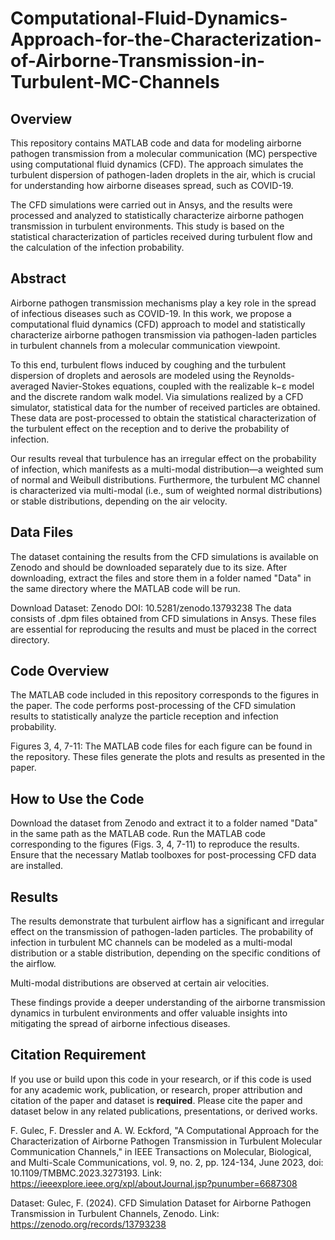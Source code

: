 # Computational-Fluid-Dynamics-Approach-for-the-Characterization-of-Airborne-Transmission-in-Turbulent-MC-Channels

## **Overview**

This repository contains MATLAB code and data for modeling airborne pathogen transmission from a molecular communication (MC) perspective using computational fluid dynamics (CFD). The approach simulates the turbulent dispersion of pathogen-laden droplets in the air, which is crucial for understanding how airborne diseases spread, such as COVID-19.

The CFD simulations were carried out in Ansys, and the results were processed and analyzed to statistically characterize airborne pathogen transmission in turbulent environments. This study is based on the statistical characterization of particles received during turbulent flow and the calculation of the infection probability.

## **Abstract**

Airborne pathogen transmission mechanisms play a key role in the spread of infectious diseases such as COVID-19. In this work, we propose a computational fluid dynamics (CFD) approach to model and statistically characterize airborne pathogen transmission via pathogen-laden particles in turbulent channels from a molecular communication viewpoint.

To this end, turbulent flows induced by coughing and the turbulent dispersion of droplets and aerosols are modeled using the Reynolds-averaged Navier-Stokes equations, coupled with the realizable k−ε model and the discrete random walk model. Via simulations realized by a CFD simulator, statistical data for the number of received particles are obtained. These data are post-processed to obtain the statistical characterization of the turbulent effect on the reception and to derive the probability of infection.

Our results reveal that turbulence has an irregular effect on the probability of infection, which manifests as a multi-modal distribution—a weighted sum of normal and Weibull distributions. Furthermore, the turbulent MC channel is characterized via multi-modal (i.e., sum of weighted normal distributions) or stable distributions, depending on the air velocity.

## **Data Files**

The dataset containing the results from the CFD simulations is available on Zenodo and should be downloaded separately due to its size. After downloading, extract the files and store them in a folder named "Data" in the same directory where the MATLAB code will be run.

Download Dataset: Zenodo DOI: 10.5281/zenodo.13793238
The data consists of .dpm files obtained from CFD simulations in Ansys. These files are essential for reproducing the results and must be placed in the correct directory.

## **Code Overview**

The MATLAB code included in this repository corresponds to the figures in the paper. The code performs post-processing of the CFD simulation results to statistically analyze the particle reception and infection probability.

Figures 3, 4, 7-11: The MATLAB code files for each figure can be found in the repository. These files generate the plots and results as presented in the paper.

## **How to Use the Code**

Download the dataset from Zenodo and extract it to a folder named "Data" in the same path as the MATLAB code.
Run the MATLAB code corresponding to the figures (Figs. 3, 4, 7-11) to reproduce the results.
Ensure that the necessary Matlab toolboxes for post-processing CFD data are installed.

## **Results**

The results demonstrate that turbulent airflow has a significant and irregular effect on the transmission of pathogen-laden particles. The probability of infection in turbulent MC channels can be modeled as a multi-modal distribution or a stable distribution, depending on the specific conditions of the airflow.

Multi-modal distributions are observed at certain air velocities.

These findings provide a deeper understanding of the airborne transmission dynamics in turbulent environments and offer valuable insights into mitigating the spread of airborne infectious diseases.

## **Citation Requirement**

If you use or build upon this code in your research, or if this code is used for any academic work, publication, or research, proper attribution and citation of the paper and dataset is **required**. Please cite the paper and dataset below in any related publications, presentations, or derived works.

F. Gulec, F. Dressler and A. W. Eckford, "A Computational Approach for the Characterization of Airborne Pathogen Transmission in Turbulent Molecular Communication Channels," in IEEE Transactions on Molecular, Biological, and Multi-Scale Communications, vol. 9, no. 2, pp. 124-134, June 2023, doi: 10.1109/TMBMC.2023.3273193. Link: https://ieeexplore.ieee.org/xpl/aboutJournal.jsp?punumber=6687308

Dataset: Gulec, F. (2024). CFD Simulation Dataset for Airborne Pathogen Transmission in Turbulent Channels, Zenodo. Link: https://zenodo.org/records/13793238
